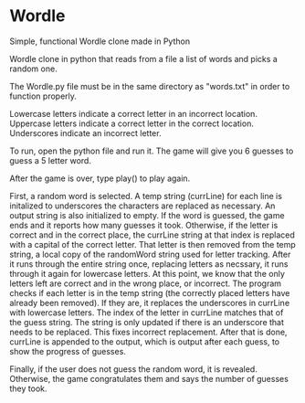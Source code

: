 # Wordle
Simple, functional Wordle clone made in Python


Wordle clone in python that reads from a file a list of words and picks a random one. 

The Wordle.py file must be in the same directory as "words.txt" in order to function properly.

Lowercase letters indicate a correct letter in an incorrect location. 
Uppercase letters indicate a correct letter in the correct location.
Underscores indicate an incorrect letter.

To run, open the python file and run it. The game will give you 6 guesses to guess a 5 letter word.

After the game is over, type play() to play again.

First, a random word is selected. A temp string (currLine) for each line is initalized to underscores the characters are replaced as necessary. An output string is also initialized to empty. If the word is guessed, the game ends and it reports how many guesses it took. Otherwise, if the letter is correct and in the correct place, the currLine string at that index is replaced with a capital of the correct letter. That letter is then removed from the temp string, a local copy of the randomWord string used for letter tracking. After it runs through the entire string once, replacing letters as necssary, it runs through it again for lowercase letters. At this point, we know that the only letters left are correct and in the wrong place, or incorrect. The program checks if each letter is in the temp string (the correctly placed letters have already been removed). If they are, it replaces the underscores in currLine with lowercase letters. The index of the letter in currLine matches that of the guess string. The string is only updated if there is an underscore that needs to be replaced. This fixes incorrect replacement. After that is done, currLine is appended to the output, which is output after each guess, to show the progress of guesses.

Finally, if the user does not guess the random word, it is revealed. Otherwise, the game congratulates them and says the number of guesses they took. 



